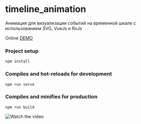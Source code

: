 # timeline_animation
Анимация для визуализации событий на временной шкале с использованием SVG, VueJs и RxJs

Online [DEMO](https://DmitriBelski.github.io/timeline_animation)

### Project setup
```
npm install
```

### Compiles and hot-reloads for development
```
npm run serve
```

### Compiles and minifies for production
```
npm run build
```
![Watch the video](usage_example.gif)
